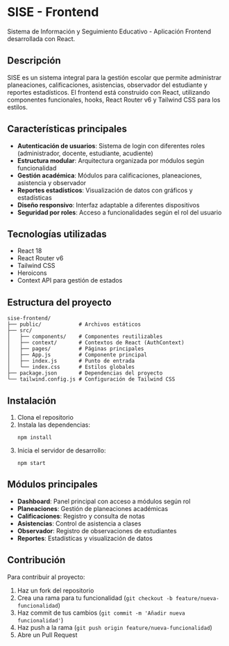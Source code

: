 # SISE - Frontend

Sistema de Información y Seguimiento Educativo - Aplicación Frontend desarrollada con React.

## Descripción

SISE es un sistema integral para la gestión escolar que permite administrar planeaciones, calificaciones, asistencias, observador del estudiante y reportes estadísticos. El frontend está construido con React, utilizando componentes funcionales, hooks, React Router v6 y Tailwind CSS para los estilos.

## Características principales

- **Autenticación de usuarios**: Sistema de login con diferentes roles (administrador, docente, estudiante, acudiente)
- **Estructura modular**: Arquitectura organizada por módulos según funcionalidad
- **Gestión académica**: Módulos para calificaciones, planeaciones, asistencia y observador
- **Reportes estadísticos**: Visualización de datos con gráficos y estadísticas
- **Diseño responsivo**: Interfaz adaptable a diferentes dispositivos
- **Seguridad por roles**: Acceso a funcionalidades según el rol del usuario

## Tecnologías utilizadas

- React 18
- React Router v6
- Tailwind CSS
- Heroicons
- Context API para gestión de estados

## Estructura del proyecto

```
sise-frontend/
├── public/            # Archivos estáticos
├── src/
│   ├── components/    # Componentes reutilizables
│   ├── context/       # Contextos de React (AuthContext)
│   ├── pages/         # Páginas principales
│   ├── App.js         # Componente principal
│   ├── index.js       # Punto de entrada
│   └── index.css      # Estilos globales
├── package.json       # Dependencias del proyecto
└── tailwind.config.js # Configuración de Tailwind CSS
```

## Instalación

1. Clona el repositorio
2. Instala las dependencias:
   ```
   npm install
   ```
3. Inicia el servidor de desarrollo:
   ```
   npm start
   ```

## Módulos principales

- **Dashboard**: Panel principal con acceso a módulos según rol
- **Planeaciones**: Gestión de planeaciones académicas
- **Calificaciones**: Registro y consulta de notas
- **Asistencias**: Control de asistencia a clases
- **Observador**: Registro de observaciones de estudiantes
- **Reportes**: Estadísticas y visualización de datos

## Contribución

Para contribuir al proyecto:
1. Haz un fork del repositorio
2. Crea una rama para tu funcionalidad (`git checkout -b feature/nueva-funcionalidad`)
3. Haz commit de tus cambios (`git commit -m 'Añadir nueva funcionalidad'`)
4. Haz push a la rama (`git push origin feature/nueva-funcionalidad`)
5. Abre un Pull Request 